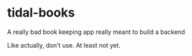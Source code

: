 # tidal-books
A really bad book keeping app really meant to build a backend

Like actually, don't use. At least not yet.
